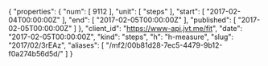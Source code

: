 {
  "properties": {
    "num": [
      9112
    ],
    "unit": [
      "steps"
    ],
    "start": [
      "2017-02-04T00:00:00Z"
    ],
    "end": [
      "2017-02-05T00:00:00Z"
    ],
    "published": [
      "2017-02-05T00:00:00Z"
    ]
  },
  "client_id": "https://www-api.jvt.me/fit",
  "date": "2017-02-05T00:00:00Z",
  "kind": "steps",
  "h": "h-measure",
  "slug": "2017/02/3rEAz",
  "aliases": [
    "/mf2/00b81d28-7ec5-4479-9b12-f0a274b56d5d/"
  ]
}
